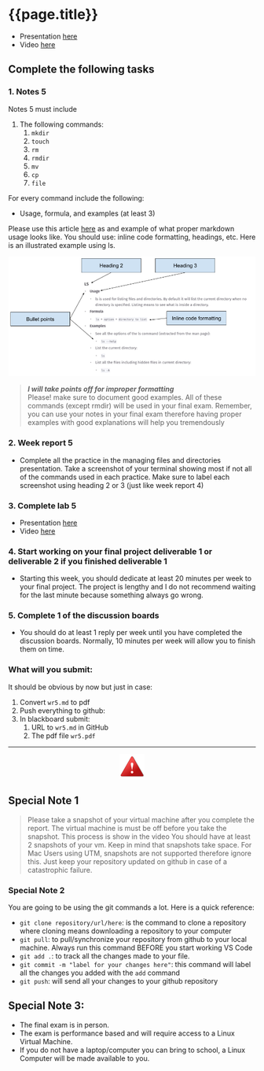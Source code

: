 

# {{page.title}}

* Presentation [here](https://rapurl.live/f6n)
* Video [here](https://youtu.be/u0O72FLxeVc)


## Complete the following tasks
### 1. Notes 5
Notes 5 must include
1. The following commands:
   1. `mkdir`
   2. `touch`
   3. `rm`
   4. `rmdir`
   5. `mv`
   6. `cp`
   7. `file`

For every command include the following:
* Usage, formula, and examples (at least 3)

Please use this article [here](https://cis106.com/extra/thelinuxfs/) as and example of what proper markdown usage looks like. You should use: inline code formatting, headings, etc. Here is an illustrated example using ls. 

![markdown-example.png](/assets/week_reports/wr5-markdown-example.png)


> ***I will take points off for improper formatting***<br>
> Please! make sure to document good examples. All of these commands (except rmdir) will be used in your final exam. Remember, you can use your notes in your final exam therefore having proper examples with good explanations will help you tremendously


### 2. Week report 5
* Complete all the practice in the managing files and directories presentation. Take a screenshot of your terminal showing most if not all of the commands used in each practice. Make sure to label each screenshot using heading 2 or 3 (just like week report 4)

### 3. Complete lab 5
* Presentation [here](https://rapurl.live/f6n)
* Video [here](https://youtu.be/u0O72FLxeVc)

### 4. Start working on your final project deliverable 1 or deliverable 2 if you finished deliverable 1
* Starting this week, you should dedicate at least 20 minutes per week to your final project. The project is lengthy and I do not recommend waiting for the last minute because something always go wrong. 

### 5. Complete 1 of the discussion boards
* You should do at least 1 reply per week until you have completed the discussion boards. Normally, 10 minutes per week will allow you to finish them on time. 

### What will you submit:
It should be obvious by now but just in case:
1. Convert `wr5.md` to pdf
2. Push everything to github:
3. In blackboard submit:
   1. URL to `wr5.md` in GitHub
   2. The pdf file `wr5.pdf`	



<hr>

<p align="center" style="display:block"><img src="/assets/warning-icon.png" width="50" /></p>

## Special Note 1
> Please take a snapshot of your virtual machine after you complete the report. The virtual machine is must be off before you take the snapshot. This process is show in the video
> You should have at least 2 snapshots of your vm. Keep in mind that snapshots take space.
> For Mac Users using UTM, snapshots are not supported therefore ignore this. Just keep your repository updated on github in case of a catastrophic failure.

### Special Note 2
You are going to be using the git commands a lot. Here is a quick reference:
* `git clone repository/url/here`: is the command to clone a repository where cloning means downloading a repository to your computer
* `git pull`: to pull/synchronize your repository from github to your local machine. Always run this command BEFORE you start working VS Code
* `git add .`: to track all the changes made to your file. 
* `git commit -m "label for your changes here"`: this command will label all the changes you added with the `add` command
* `git push`: will send all your changes to your github repository


## Special Note 3:
* The final exam is in person. 
* The exam is performance based and will require access to a Linux Virtual Machine. 
* If you do not have a laptop/computer you can bring to school, a Linux Computer will be made available to you.
